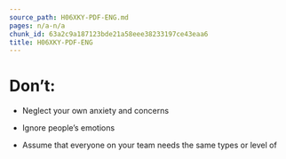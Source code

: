 ```yaml
---
source_path: H06XKY-PDF-ENG.md
pages: n/a-n/a
chunk_id: 63a2c9a187123bde21a58eee38233197ce43eaa6
title: H06XKY-PDF-ENG
---
```

# Don’t:

- Neglect your own anxiety and concerns

- Ignore people’s emotions

- Assume that everyone on your team needs the same types or level of
